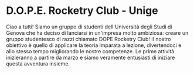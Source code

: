 # D.O.P.E. Rocketry Club - Unige

Ciao a tutti! Siamo un gruppo di studenti dell'Università degli Studi di Genova che ha deciso di lanciarsi in un'impresa molto ambiziosa: creare un gruppo studentesco di razzi chiamato DOPE Rocketry Club!
Il nostro obiettivo è quello di applicare la teoria imparata a lezione, divertendoci e allo stesso tempo migliorando le nostre competenze.
Le prime attività inizieranno a partire da marzo e siamo veramente entusiasti di iniziare questa avventura insieme.
